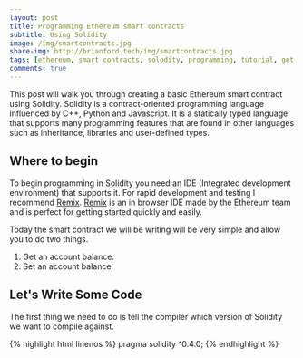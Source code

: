 ```yaml
---
layout: post
title: Programming Ethereum smart contracts
subtitle: Using Solidity
image: /img/smartcontracts.jpg
share-img: http://brianford.tech/img/smartcontracts.jpg
tags: [ethereum, smart contracts, solodity, programming, tutorial, get started, bitcoin]
comments: true
---
```


This post will walk you through creating a basic Ethereum smart contract using Solidity.
Solidity is a contract-oriented programming language influenced by C++, Python and Javascript.
It is a statically typed language that supports many programming features that are found in other languages such as inheritance, libraries and user-defined types.

## Where to begin

To begin programming in Solidity you need an IDE (Integrated development environment) that supports it.
For rapid development and testing I recommend <a href="https://remix.ethereum.org">Remix</a>. 
<a href="https://remix.ethereum.org">Remix</a> is an in browser IDE made by the Ethereum team and is perfect for getting started quickly and easily. 

Today the smart contract we will be writing will be very simple and allow you to do two things.

1. Get an account balance.
2. Set an account balance.

## Let's Write Some Code

The first thing we need to do is tell the compiler which version of Solidity we want to compile against.

{% highlight html linenos %}
    pragma solidity ^0.4.0;
{% endhighlight %}


